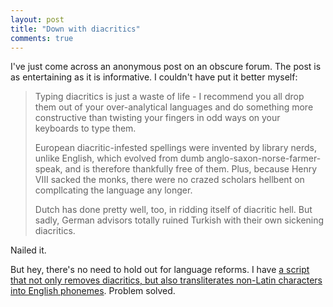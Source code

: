```yaml
---
layout: post
title: "Down with diacritics"
comments: true
---
```


I've just come across an anonymous post on an obscure forum.
The post is as entertaining as it is informative.
I couldn't have put it better myself:

> Typing diacritics is just a waste of life - I recommend you all
> drop them out of your over-analytical languages and do something
> more constructive than twisting your fingers in odd ways on your
> keyboards to type them.
>
> European diacritic-infested spellings were invented by library
> nerds, unlike English, which evolved from dumb
> anglo-saxon-norse-farmer-speak, and is therefore thankfully free
> of them. Plus, because Henry VIII sacked the monks, there were
> no crazed scholars hellbent on compllcating the language any
> longer.
>
> Dutch has done pretty well, too, in ridding itself of diacritic
> hell. But sadly, German advisors totally ruined Turkish with
> their own sickening diacritics.

Nailed it.

But hey, there's no need to hold out for language reforms.
I have [a script that not only removes diacritics, but
also transliterates non-Latin characters into English
phonemes](https://github.com/revl/anglicize). Problem solved.
